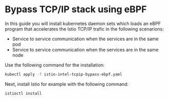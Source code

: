 # Bypass TCP/IP stack using eBPF

In this guide you will install kubernetes daemon sets which loads an eBPF program that accelerates the Istio TCP/IP trafic in the following scenarions:

- Service to service communication when the services are in the same pod
- Service to service communication when the services are in the same node

Use the following command for the installation:

```bash
kubectl apply -f istio-intel-tcpip-bypass-ebpf.yaml
```

Next, install Istio for example with the following command:

```bash
istioctl install
```

